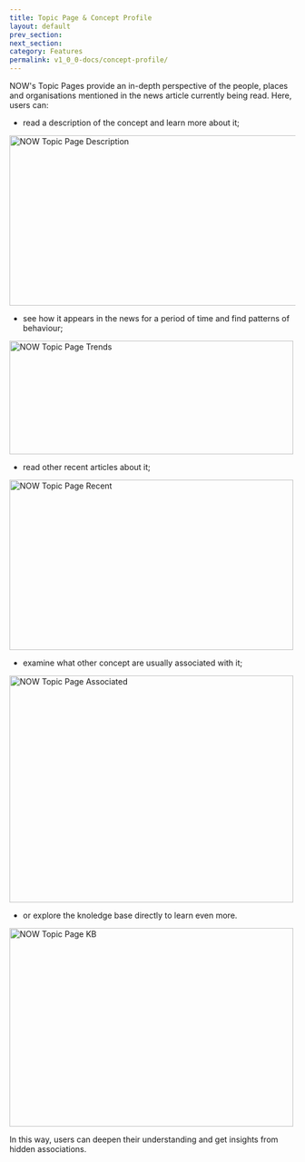 ```yaml
---
title: Topic Page & Concept Profile
layout: default
prev_section:
next_section:
category: Features
permalink: v1_0_0-docs/concept-profile/
---
```

NOW's Topic Pages provide an in-depth perspective of the people, places and organisations mentioned in the news article currently being read. Here, users can:

* read a description of the concept and learn more about it;

<img src="{{ site.baseurl }}/img/Topic_Page_Desc.png" alt="NOW Topic Page Description" style="width:700px;height:300px; margin: 0 auto">

* see how it appears in the news for a period of time and find patterns of behaviour;

<img src="{{ site.baseurl }}/img/Topic_Page_Trend_2.png" alt="NOW Topic Page Trends" style="width:500px;height:200px; margin: 0 auto">

* read other recent articles about it;

<img src="{{ site.baseurl }}/img/Topic_Page_Recent.png" alt="NOW Topic Page Recent" style="width:500px;height:300px; margin: 0 auto">

* examine what other concept are usually associated with it;

<img src="{{ site.baseurl }}/img/Topic_Page_Ass.png" alt="NOW Topic Page Associated" style="width:500px;height:400px; margin: 0 auto">

* or explore the knoledge base directly to learn even more.

<img src="{{ site.baseurl }}/img/Topic_Page_KB.png" alt="NOW Topic Page KB" style="width:500px;height:350px; margin: 0 auto">

In this way, users can deepen their understanding and get insights from hidden associations.
